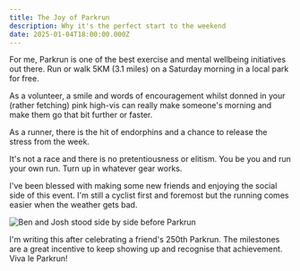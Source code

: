 ```yaml
---
title: The Joy of Parkrun
description: Why it's the perfect start to the weekend
date: 2025-01-04T18:00:00.000Z
---
```

For me, Parkrun is one of the best exercise and mental wellbeing initiatives out there. Run or walk 5KM (3.1 miles) on a Saturday morning in a local park for free.

As a volunteer, a smile and words of encouragement whilst donned in your (rather fetching) pink high-vis can really make someone's morning and make them go that bit further or faster.

As a runner, there is the hit of endorphins and a chance to release the stress from the week.

It's not a race and there is no pretentiousness or elitism. You be you and run your own run. Turn up in whatever gear works.

I've been blessed with making some new friends and enjoying the social side of this event. I'm still a cyclist first and foremost but the running comes easier when the weather gets bad.

![Ben and Josh stood side by side before Parkrun](/images/blog/whatsapp-image-2025-01-04-at-13.27.06.jpeg "Celebrating my friend Josh's 250th run")

I'm writing this after celebrating a friend's 250th Parkrun. The milestones are a great incentive to keep showing up and recognise that achievement. Viva le Parkrun!
